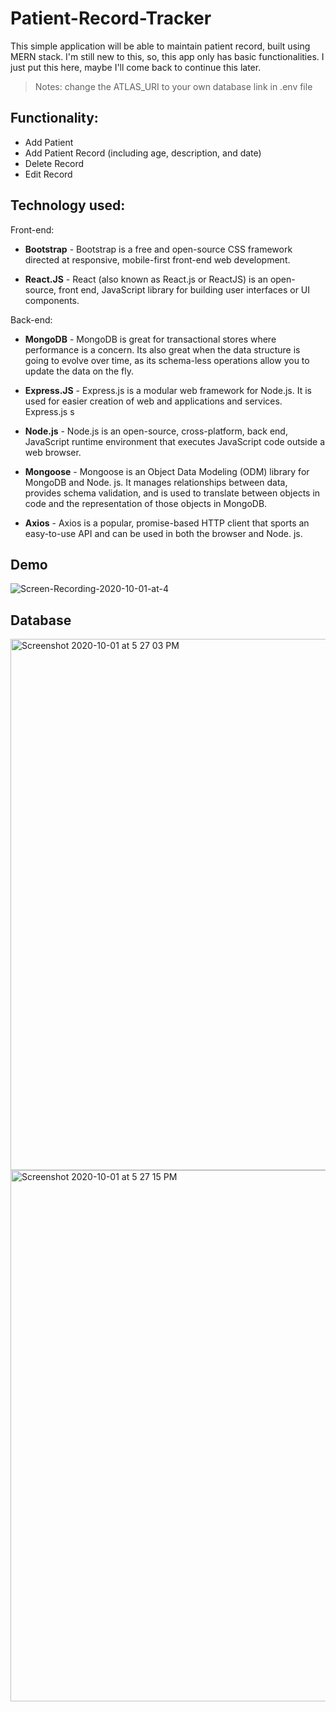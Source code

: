 # Patient-Record-Tracker
This simple application will be able to maintain patient record, built using MERN stack. I'm still new to this, so, this app only has basic functionalities. I just put this here, maybe I'll come back to continue this later.
>Notes: change the ATLAS_URI to your own database link in .env file

## Functionality:
- Add Patient 
- Add Patient Record (including age, description, and date)
- Delete Record
- Edit Record

## Technology used:
Front-end:

- <b>Bootstrap</b> - Bootstrap is a free and open-source CSS framework directed at responsive, mobile-first front-end web development. 

- <b>React.JS</b> - React (also known as React.js or ReactJS) is an open-source, front end, JavaScript library for building user interfaces or UI components. 

Back-end:

- <b>MongoDB</b> - MongoDB is great for transactional stores where performance is a concern. Its also great when the data structure is going to evolve over time, as its schema-less operations allow you to 				update the data on the fly.

- <b>Express.JS</b> - Express.js is a modular web framework for Node.js. It is used for easier creation of web and applications and services. Express.js s

- <b>Node.js</b> - Node.js is an open-source, cross-platform, back end, JavaScript runtime environment that executes JavaScript code outside a web browser.

- <b>Mongoose</b> - Mongoose is an Object Data Modeling (ODM) library for MongoDB and Node. js. It manages relationships between data, provides schema validation, and is used to translate between 				 objects in code and the representation of those objects in MongoDB.

- <b>Axios</b> - Axios is a popular, promise-based HTTP client that sports an easy-to-use API and can be used in both the browser and Node. js. 


## Demo
![Screen-Recording-2020-10-01-at-4](https://user-images.githubusercontent.com/58356073/94792092-15185680-040b-11eb-89b8-931eb4da6481.gif)

## Database
<img width="850" alt="Screenshot 2020-10-01 at 5 27 03 PM" src="https://user-images.githubusercontent.com/58356073/94792396-7f30fb80-040b-11eb-9858-311131072962.png">
<img width="850" alt="Screenshot 2020-10-01 at 5 27 15 PM" src="https://user-images.githubusercontent.com/58356073/94792391-7ccea180-040b-11eb-845f-337de337dc20.png">
